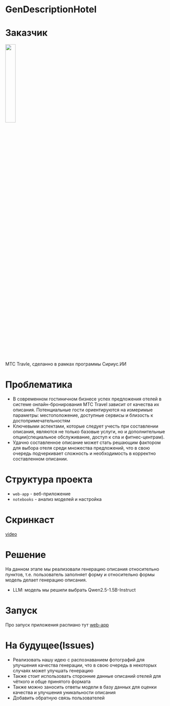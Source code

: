 # GenDescriptionHotel

# Заказчик

<img style="width: 25%; height: auto;" src='https://github.com/user-attachments/assets/6469610a-5437-4ed8-8318-96fc403cd75d'>

MTC Travle, сделанно в рамках программы Сириус.ИИ

# Проблематика

- В современном гостиничном бизнесе успех предложения отелей в системе онлайн-бронирования МТС Travel зависит от качества их описания. Потенциальные гости ориентируются на измеримые параметры: местоположение, доступные сервисы и близость к достопримечательностям
- Ключевыми аспектами, которые следует учесть при составлении описания, являются не только базовые услуги, но и дополнительные опции(специальное обслуживание, доступ к спа и фитнес-центрам).
- Удачно составленное описание может стать решающим фактором для выбора отеля среди множества предложений, что в свою очередь подчеркивает сложность и необходимость в корректно составленном описании.


# Структура проекта

- ```web-app``` - веб-приложение
- ```notebooks``` - анализ моделей и настройка

# Скринкаст

[video](https://github.com/user-attachments/assets/eb1a842c-bd75-423d-9542-5ac26d71d384)


# Решение

На данном этапе мы реализовали генерацию описания относительно пунктов, т.е. пользователь заполняет форму и относительно формы модель делает генерацию описания.
- LLM: модель мы решили выбрать Qwen2.5-1.5B-Instruct

# Запуск

Про запуск приложения распиано тут [web-app](https://github.com/NSO-Clio/GenDescriptionHotel/tree/main/web-app)

# На будущее(Issues)

- Реализовать нашу идею с распознаванием фотографий для улучшения качества генерации, что в свою очередь в некоторых случаях может улучшать генерацию
- Также стоит использовать сторонние данные описаний отелей для чёткого и обще принятого формата
- Также можно заносить ответы модели в базу данных для оценки качества и улучшения уникальности описания
- Добавить обратную связь пользователей
